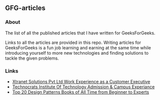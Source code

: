 ## GFG-articles

### About
The list of all the published articles that I have written for GeeksForGeeks. 

Links to all the articles are provided in this repo. Writing articles for GeeksForGeeks is a fun job learning and earning at the same time while introducing yourself to more new technologies and 
finding solutions to tackle the given problems.

### Links

- [Xtranet Solutions Pvt Ltd Work Experience as a Customer Executive](https://www.geeksforgeeks.org/xtranet-solutions-pvt-ltd-work-experience-as-a-customer-executive/)
- [Technocrats Institute Of Technology Admission & Campus Experiance](https://www.geeksforgeeks.org/technocrats-institute-of-technology-admission-campus-experiance/)
- [Top 20 Design Patterns Books of All Time from Beginner to Experts](https://www.geeksforgeeks.org/top-20-design-patterns-books-of-all-time-from-beginner-to-experts/)
